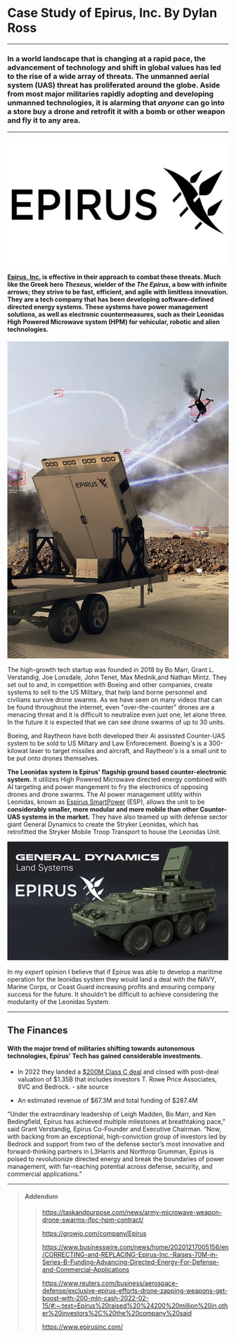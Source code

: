 # Case Study of Epirus, Inc.                                    By Dylan Ross
---
###  In a world landscape that is changing at a rapid pace, the advancement of technology and shift in global values has led to the rise of a wide array of threats. **The unmanned aerial system (UAS) threat has proliferated around the globe.** Aside from most major militaries rapidly adopting and developing unmanned technologies, it is alarming that *anyone* can go into a store buy a drone and retrofit it with a bomb or other weapon and fly it to any area.

---
![](epirus.jpg)

#### [Epirus, Inc.](https://www.epirusinc.com) is effective in their approach to combat these threats. Much like the Greek hero *Theseus*, wielder of the  *The Epirus*, a bow with infinite arrows; they strive to be fast, efficient, and agile with limitless innovation. They are a tech company that has been developing software-defined directed energy systems. These systems have power management solutions, as well as electronic countermeasures, such as their Leonidas High Powered Microwave system (HPM) for vehicular, robotic and alien technologies. 

![](<leonidas system.jpg>)

The high-growth tech startup was founded in 2018 by Bo Marr, Grant L. Verstandig, Joe Lonsdale, John Tenet, Max Mednik,and Nathan Mintz. They set out to and, in competition with Boeing and other companies, create systems to sell to the US Military, that help land borne personnel and civilians survive drone swarms. As we have seen on many videos that can be found throughout the internet, even "over-the-counter" drones are a menacing threat and it is difficult to neutralize even just one, let alone three. In the future it is expected that we can see drone swarms of up to 30 units.

Boeing, and Raytheon have both developed their Ai assissted Counter-UAS system to be sold to US Miltary and Law Enforecement. Boeing's is a 300-kilowat laser to target missiles and aircraft, and Raytheon's is a small unit to be put onto drones themselves.


**The Leonidas system is Epirus' flagship ground based counter-electronic system.** It utilizes High Powered Microwave directed energy combined with AI targeting and power mangement to fry the electronics of opposing drones and drone swarms. The AI power management utility within Leonidas, known as [Espirus SmartPower](https://www.epirusinc.com/power-management) (ESP), allows the unit to be **considerably smaller, more modular and more mobile than other Counter-UAS systems in the market.** They have also teamed up with defense sector giant General Dynamics to create the Stryker Leonidas, which has retrofitted the Stryker Mobile Troop Transport to house the Leonidas Unit.

![](<Leonidas Stryker 8_0-1.png>)

In my *expert* opinion I believe that if Epirus was able to develop a maritime operation for the leonidas system they would land a deal with the NAVY, Marine Corps, or Coast Guard increasing profits and ensuring company success for the future. It shouldn't be difficult to achieve considering the modularity of the Leonidas System.


---

## The Finances 

#### With the major trend of militaries shifting towards autonomous technologies, Epirus' Tech has gained considerable investments.

 - In 2022 they landed a [$200M Class C deal](https://www.reuters.com/business/aerospace-defense/exclusive-epirus-efforts-drone-zapping-weapons-get-boost-with-200-mln-cash-2022-02-15/#:~:text=Epirus%20raised%20%24200%20million%20in,other%20investors%2C%20the%20company%20said) and closed with post-deal valuation of $1.35B that includes investors T. Rowe Price Associates, 8VC and Bedrock. - site source

 - An estimated revenue of $67.3M and total funding of $287.4M

 “Under the extraordinary leadership of Leigh Madden, Bo Marr, and Ken Bedingfield, Epirus has achieved multiple milestones at breathtaking pace,” said Grant Verstandig, Epirus Co-Founder and Executive Chairman. “Now, with backing from an exceptional, high-conviction group of investors led by Bedrock and support from two of the defense sector’s most innovative and forward-thinking partners in L3Harris and Northrop Grumman, Epirus is poised to revolutionize directed energy and break the boundaries of power management, with far-reaching potential across defense, security, and commercial applications.”  

---

> #### Addendum
>>
>> https://taskandpurpose.com/news/army-microwave-weapon-drone-swarms-ifpc-hpm-contract/
>>
>> https://growjo.com/company/Epirus
>>
>> https://www.businesswire.com/news/home/20201217005156/en/CORRECTING-and-REPLACING-Epirus-Inc.-Raises-70M-in-Series-B-Funding-Advancing-Directed-Energy-For-Defense-and-Commercial-Applications
>>
>> https://www.reuters.com/business/aerospace-defense/exclusive-epirus-efforts-drone-zapping-weapons-get-boost-with-200-mln-cash-2022-02-15/#:~:text=Epirus%20raised%20%24200%20million%20in,other%20investors%2C%20the%20company%20said
>>
>> https://www.epirusinc.com/